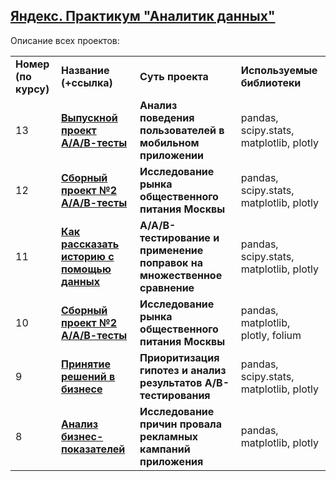 ## <a href="https://praktikum.yandex.ru/data-analyst/" target="_blank"><b>Яндекс. Практикум "Аналитик данных"</b></a>

Описание всех проектов:
<table>
<tr>
<td><b>Номер (по курсу)</b></td>
<td><b>Название (+ссылка)</b></td>
<td><b>Суть проекта</b></td>
<td><b>Используемые библиотеки</b></td>
<tr>
<td>13</td>
<td><a href="https://github.com/nex1o/yandex_DA/blob/6903b939ea09ac1c6a25f4d1136d7d045d047687/project_13.ipynb" target="_blank"><b>Выпускной проект<br>А/А/В-тесты</b></a></td>
<td><b>Анализ поведения пользователей в мобильном приложении</b></td>
<td>pandas, scipy.stats, matplotlib, plotly</td>
<tr>
<td>12</td>
<td><a href="https://github.com/nex1o/yandex_DA/blob/620dc16530a2763c51f7353b25b45a2c0039b3c6/Project_10.ipynb" target="_blank"><b>Сборный проект №2<br>А/А/В-тесты</b></a></td>
<td><b>Исследование рынка общественного питания Москвы</b></td>
<td>pandas, scipy.stats, matplotlib, plotly</td>
<tr>
<td>11</td>
<td><a href="https://github.com/nex1o/yandex_DA/blob/4a003671f24bc088cd5889cef15d5a5461adaada/project_11.ipynb" target="_blank"><b>Как рассказать историю с помощью данных</b></a></td>
<td><b>А/А/В-тестирование и применение поправок на множественное сравнение</b></td>
<td>pandas, scipy.stats, matplotlib, plotly</td>
<tr>
<td>10</td>
<td><a href="https://github.com/nex1o/yandex_DA/blob/620dc16530a2763c51f7353b25b45a2c0039b3c6/Project_10.ipynb" target="_blank"><b>Сборный проект №2<br>А/А/В-тесты</b></a></td>
<td><b>Исследование рынка общественного питания Москвы</b></td>
<td>pandas, matplotlib, plotly, folium</td>
<tr>
<td>9</td>
<td><a href="https://github.com/nex1o/yandex_DA/blob/8ecc1d4ceb0b7252517511536f7f2be323915486/project_9.ipynb" target="_blank"><b>Принятие решений в бизнесе</b></a></td>
<td><b>Приоритизация гипотез и анализ результатов А/В-тестирования</b></td>
<td>pandas, scipy.stats, matplotlib, plotly</td>
<tr>
<td>8</td>
<td><a href="https://github.com/nex1o/yandex_DA/blob/65c382d3d2adbad23f48d7eef5fffdeedf726566/project_8.ipynb" target="_blank"><b>Анализ бизнес-показателей</b></a></td>
<td><b>Исследование причин провала рекламных кампаний приложения</b></td>
<td>pandas, matplotlib, plotly</td>

  
</table>
<br/><br/>
